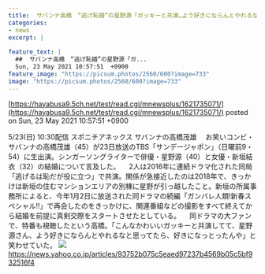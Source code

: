 ```yaml
---
title:  サバンナ高橋　“逃げ恥婚”の星野源「ガッキーと共演…よう好きにならんとやれるなと思ってた」  
categories:
- news
excerpt: |
  
feature_text: |
  ##  サバンナ高橋　“逃げ恥婚”の星野源「ガ...
  Sun, 23 May 2021 10:57:51  +0900
feature_image: "https://picsum.photos/2560/600?image=733"
image: "https://picsum.photos/2560/600?image=733"
---
```


[https://hayabusa9.5ch.net/test/read.cgi/mnewsplus/1621735071/](https://hayabusa9.5ch.net/test/read.cgi/mnewsplus/1621735071/)
posted on Sun, 23 May 2021 10:57:51  +0900

<!--more-->

5/23(日) 10:30配信 スポニチアネックス サバンナの高橋茂雄 　お笑いコンビ・サバンナの高橋茂雄（45）が23日放送のTBS「サンデージャポン」（日曜前9・54）に生出演。シンガーソングライターで俳優・星野源（40）と女優・新垣結衣（32）の結婚について言及した。 　2人は2016年に連続ドラマ化された同局「逃げるは恥だが役に立つ」で共演。関係が急接近したのは2018年で、きっかけは新垣の住むマンションエリアの別棟に星野が引っ越したこと。新垣の所属事務所によると、今年1月2日に放送された同ドラマの続編「ガンバレ人類!新春スペシャル!!」で再会したのをきっかけに、関連番組などの撮影をすべて終えてから結婚を前提に真剣交際をスタートさせたとしている。 　同ドラマの大ファンで、特番も視聴したという高橋。「こんなかわいいガッキーと共演してて、星野源さん、よう好きにならんとやれるなと思ってたら、好きになっとったんや」と笑わせていた。 ![](https://amd-pctr.c.yimg.jp/r/iwiz-amd/20210523-00000150-spnannex-000-4-view.jpg) https://news.yahoo.co.jp/articles/93752b075c5eaed97237b4569b05c5bf932516f4
